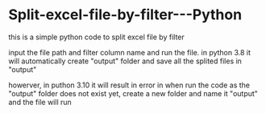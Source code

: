# Split-excel-file-by-filter---Python

this is a simple python code to split excel file by filter

input the file path and filter column name and run the file.
in python 3.8 it will automatically create "output" folder and save all the splited files in "output"

howerver, in puthon 3.10 it will result in error in when run the code as the "output" folder does not exist yet, create a new folder and name it "output" and the file will run
